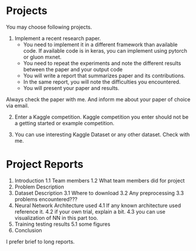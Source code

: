 # Projects

You may choose following projects.


1. Implement a recent research paper.
    - You need to implement it in a different framework than available code. If available code is in keras, you can implement using pytorch or gluon mxnet.
    - You need to repeat the experiments and note the different results between the paper and your output code
    - You will write a report that summarizes paper and its contributions.
    - In the same report, you will note the difficulties you encountered.
    - You will present your paper and results.

Always check the paper with me.
And inform me about your paper of choice via email.

2. Enter a Kaggle competition. Kaggle competition you enter should not be a getting started or example competition. 


3. You can use interesting Kaggle Dataset or any other dataset.
Check with me.
 


# Project Reports

1. Introduction
    1.1 Team members
    1.2 What team members did for project
2. Problem Description
3. Dataset Description
    3.1 Where to download
    3.2 Any preprocessing
    3.3 problems encountered???
4. Neural Network Architecture used
    4.1 If any known architecture used reference it.
    4.2 if your own trial, explain a bit.
    4.3 you can use visualization of NN in this part too.
5. Training testing results
    5.1 some figures
6. Conclusion


I prefer brief to long reports.




